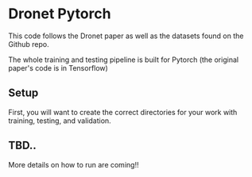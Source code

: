 # Dronet Pytorch


This code follows the Dronet paper as well as the datasets found on the Github repo.

The whole training and testing pipeline is built for Pytorch (the original paper's code is in Tensorflow)

## Setup

First, you will want to create the correct directories for your work with training, testing, and validation.

## TBD..

More details on how to run are coming!!
